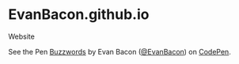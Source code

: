 # EvanBacon.github.io
Website

<p data-height="265" data-theme-id="0" data-slug-hash="mAPWBL" data-default-tab="js,result" data-user="EvanBacon" data-embed-version="2" class="codepen">See the Pen <a href="http://codepen.io/EvanBacon/pen/mAPWBL/">Buzzwords</a> by Evan Bacon (<a href="http://codepen.io/EvanBacon">@EvanBacon</a>) on <a href="http://codepen.io">CodePen</a>.</p>
<script async src="//assets.codepen.io/assets/embed/ei.js"></script>
